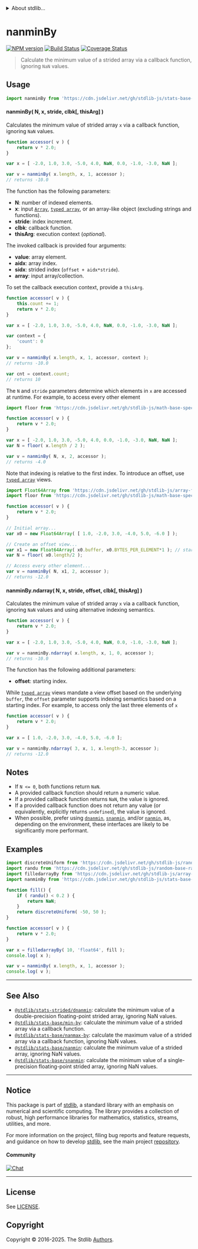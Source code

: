 <!--

@license Apache-2.0

Copyright (c) 2020 The Stdlib Authors.

Licensed under the Apache License, Version 2.0 (the "License");
you may not use this file except in compliance with the License.
You may obtain a copy of the License at

   http://www.apache.org/licenses/LICENSE-2.0

Unless required by applicable law or agreed to in writing, software
distributed under the License is distributed on an "AS IS" BASIS,
WITHOUT WARRANTIES OR CONDITIONS OF ANY KIND, either express or implied.
See the License for the specific language governing permissions and
limitations under the License.

-->


<details>
  <summary>
    About stdlib...
  </summary>
  <p>We believe in a future in which the web is a preferred environment for numerical computation. To help realize this future, we've built stdlib. stdlib is a standard library, with an emphasis on numerical and scientific computation, written in JavaScript (and C) for execution in browsers and in Node.js.</p>
  <p>The library is fully decomposable, being architected in such a way that you can swap out and mix and match APIs and functionality to cater to your exact preferences and use cases.</p>
  <p>When you use stdlib, you can be absolutely certain that you are using the most thorough, rigorous, well-written, studied, documented, tested, measured, and high-quality code out there.</p>
  <p>To join us in bringing numerical computing to the web, get started by checking us out on <a href="https://github.com/stdlib-js/stdlib">GitHub</a>, and please consider <a href="https://opencollective.com/stdlib">financially supporting stdlib</a>. We greatly appreciate your continued support!</p>
</details>

# nanminBy

[![NPM version][npm-image]][npm-url] [![Build Status][test-image]][test-url] [![Coverage Status][coverage-image]][coverage-url] <!-- [![dependencies][dependencies-image]][dependencies-url] -->

> Calculate the minimum value of a strided array via a callback function, ignoring `NaN` values.



<section class="usage">

## Usage

```javascript
import nanminBy from 'https://cdn.jsdelivr.net/gh/stdlib-js/stats-base-nanmin-by@deno/mod.js';
```

#### nanminBy( N, x, stride, clbk\[, thisArg] )

Calculates the minimum value of strided array `x` via a callback function, ignoring `NaN` values.

```javascript
function accessor( v ) {
    return v * 2.0;
}

var x = [ -2.0, 1.0, 3.0, -5.0, 4.0, NaN, 0.0, -1.0, -3.0, NaN ];

var v = nanminBy( x.length, x, 1, accessor );
// returns -10.0
```

The function has the following parameters:

-   **N**: number of indexed elements.
-   **x**: input [`Array`][mdn-array], [`typed array`][mdn-typed-array], or an array-like object (excluding strings and functions).
-   **stride**: index increment.
-   **clbk**: callback function.
-   **thisArg**: execution context (_optional_).

The invoked callback is provided four arguments:

-   **value**: array element.
-   **aidx**: array index.
-   **sidx**: strided index (`offset + aidx*stride`).
-   **array**: input array/collection.

To set the callback execution context, provide a `thisArg`.

```javascript
function accessor( v ) {
    this.count += 1;
    return v * 2.0;
}

var x = [ -2.0, 1.0, 3.0, -5.0, 4.0, NaN, 0.0, -1.0, -3.0, NaN ];

var context = {
    'count': 0
};

var v = nanminBy( x.length, x, 1, accessor, context );
// returns -10.0

var cnt = context.count;
// returns 10
```

The `N` and `stride` parameters determine which elements in `x` are accessed at runtime. For example, to access every other element

```javascript
import floor from 'https://cdn.jsdelivr.net/gh/stdlib-js/math-base-special-floor@deno/mod.js';

function accessor( v ) {
    return v * 2.0;
}

var x = [ -2.0, 1.0, 3.0, -5.0, 4.0, 0.0, -1.0, -3.0, NaN, NaN ];
var N = floor( x.length / 2 );

var v = nanminBy( N, x, 2, accessor );
// returns -4.0
```

Note that indexing is relative to the first index. To introduce an offset, use [`typed array`][mdn-typed-array] views.

```javascript
import Float64Array from 'https://cdn.jsdelivr.net/gh/stdlib-js/array-float64@deno/mod.js';
import floor from 'https://cdn.jsdelivr.net/gh/stdlib-js/math-base-special-floor@deno/mod.js';

function accessor( v ) {
    return v * 2.0;
}

// Initial array...
var x0 = new Float64Array( [ 1.0, -2.0, 3.0, -4.0, 5.0, -6.0 ] );

// Create an offset view...
var x1 = new Float64Array( x0.buffer, x0.BYTES_PER_ELEMENT*1 ); // start at 2nd element
var N = floor( x0.length/2 );

// Access every other element...
var v = nanminBy( N, x1, 2, accessor );
// returns -12.0
```

#### nanminBy.ndarray( N, x, stride, offset, clbk\[, thisArg] )

Calculates the minimum value of strided array `x` via a callback function, ignoring `NaN` values and using alternative indexing semantics.

```javascript
function accessor( v ) {
    return v * 2.0;
}

var x = [ -2.0, 1.0, 3.0, -5.0, 4.0, NaN, 0.0, -1.0, -3.0, NaN ];

var v = nanminBy.ndarray( x.length, x, 1, 0, accessor );
// returns -10.0
```

The function has the following additional parameters:

-   **offset**: starting index.

While [`typed array`][mdn-typed-array] views mandate a view offset based on the underlying `buffer`, the `offset` parameter supports indexing semantics based on a starting index. For example, to access only the last three elements of `x`

```javascript
function accessor( v ) {
    return v * 2.0;
}

var x = [ 1.0, -2.0, 3.0, -4.0, 5.0, -6.0 ];

var v = nanminBy.ndarray( 3, x, 1, x.length-3, accessor );
// returns -12.0
```

</section>

<!-- /.usage -->

<section class="notes">

## Notes

-   If `N <= 0`, both functions return `NaN`.
-   A provided callback function should return a numeric value.
-   If a provided callback function returns `NaN`, the value is ignored.
-   If a provided callback function does not return any value (or equivalently, explicitly returns `undefined`), the value is ignored.
-   When possible, prefer using [`dnanmin`][@stdlib/stats/strided/dnanmin], [`snanmin`][@stdlib/stats/base/snanmin], and/or [`nanmin`][@stdlib/stats/base/nanmin], as, depending on the environment, these interfaces are likely to be significantly more performant.

</section>

<!-- /.notes -->

<section class="examples">

## Examples

<!-- eslint no-undef: "error" -->

```javascript
import discreteUniform from 'https://cdn.jsdelivr.net/gh/stdlib-js/random-base-discrete-uniform@deno/mod.js';
import randu from 'https://cdn.jsdelivr.net/gh/stdlib-js/random-base-randu@deno/mod.js';
import filledarrayBy from 'https://cdn.jsdelivr.net/gh/stdlib-js/array-filled-by@deno/mod.js';
import nanminBy from 'https://cdn.jsdelivr.net/gh/stdlib-js/stats-base-nanmin-by@deno/mod.js';

function fill() {
    if ( randu() < 0.2 ) {
        return NaN;
    }
    return discreteUniform( -50, 50 );
}

function accessor( v ) {
    return v * 2.0;
}

var x = filledarrayBy( 10, 'float64', fill );
console.log( x );

var v = nanminBy( x.length, x, 1, accessor );
console.log( v );
```

</section>

<!-- /.examples -->

<!-- Section for related `stdlib` packages. Do not manually edit this section, as it is automatically populated. -->

<section class="related">

* * *

## See Also

-   <span class="package-name">[`@stdlib/stats-strided/dnanmin`][@stdlib/stats/strided/dnanmin]</span><span class="delimiter">: </span><span class="description">calculate the minimum value of a double-precision floating-point strided array, ignoring NaN values.</span>
-   <span class="package-name">[`@stdlib/stats-base/min-by`][@stdlib/stats/base/min-by]</span><span class="delimiter">: </span><span class="description">calculate the minimum value of a strided array via a callback function.</span>
-   <span class="package-name">[`@stdlib/stats-base/nanmax-by`][@stdlib/stats/base/nanmax-by]</span><span class="delimiter">: </span><span class="description">calculate the maximum value of a strided array via a callback function, ignoring NaN values.</span>
-   <span class="package-name">[`@stdlib/stats-base/nanmin`][@stdlib/stats/base/nanmin]</span><span class="delimiter">: </span><span class="description">calculate the minimum value of a strided array, ignoring NaN values.</span>
-   <span class="package-name">[`@stdlib/stats-base/snanmin`][@stdlib/stats/base/snanmin]</span><span class="delimiter">: </span><span class="description">calculate the minimum value of a single-precision floating-point strided array, ignoring NaN values.</span>

</section>

<!-- /.related -->

<!-- Section for all links. Make sure to keep an empty line after the `section` element and another before the `/section` close. -->


<section class="main-repo" >

* * *

## Notice

This package is part of [stdlib][stdlib], a standard library with an emphasis on numerical and scientific computing. The library provides a collection of robust, high performance libraries for mathematics, statistics, streams, utilities, and more.

For more information on the project, filing bug reports and feature requests, and guidance on how to develop [stdlib][stdlib], see the main project [repository][stdlib].

#### Community

[![Chat][chat-image]][chat-url]

---

## License

See [LICENSE][stdlib-license].


## Copyright

Copyright &copy; 2016-2025. The Stdlib [Authors][stdlib-authors].

</section>

<!-- /.stdlib -->

<!-- Section for all links. Make sure to keep an empty line after the `section` element and another before the `/section` close. -->

<section class="links">

[npm-image]: http://img.shields.io/npm/v/@stdlib/stats-base-nanmin-by.svg
[npm-url]: https://npmjs.org/package/@stdlib/stats-base-nanmin-by

[test-image]: https://github.com/stdlib-js/stats-base-nanmin-by/actions/workflows/test.yml/badge.svg?branch=main
[test-url]: https://github.com/stdlib-js/stats-base-nanmin-by/actions/workflows/test.yml?query=branch:main

[coverage-image]: https://img.shields.io/codecov/c/github/stdlib-js/stats-base-nanmin-by/main.svg
[coverage-url]: https://codecov.io/github/stdlib-js/stats-base-nanmin-by?branch=main

<!--

[dependencies-image]: https://img.shields.io/david/stdlib-js/stats-base-nanmin-by.svg
[dependencies-url]: https://david-dm.org/stdlib-js/stats-base-nanmin-by/main

-->

[chat-image]: https://img.shields.io/gitter/room/stdlib-js/stdlib.svg
[chat-url]: https://app.gitter.im/#/room/#stdlib-js_stdlib:gitter.im

[stdlib]: https://github.com/stdlib-js/stdlib

[stdlib-authors]: https://github.com/stdlib-js/stdlib/graphs/contributors

[umd]: https://github.com/umdjs/umd
[es-module]: https://developer.mozilla.org/en-US/docs/Web/JavaScript/Guide/Modules

[deno-url]: https://github.com/stdlib-js/stats-base-nanmin-by/tree/deno
[deno-readme]: https://github.com/stdlib-js/stats-base-nanmin-by/blob/deno/README.md
[umd-url]: https://github.com/stdlib-js/stats-base-nanmin-by/tree/umd
[umd-readme]: https://github.com/stdlib-js/stats-base-nanmin-by/blob/umd/README.md
[esm-url]: https://github.com/stdlib-js/stats-base-nanmin-by/tree/esm
[esm-readme]: https://github.com/stdlib-js/stats-base-nanmin-by/blob/esm/README.md
[branches-url]: https://github.com/stdlib-js/stats-base-nanmin-by/blob/main/branches.md

[stdlib-license]: https://raw.githubusercontent.com/stdlib-js/stats-base-nanmin-by/main/LICENSE

[mdn-array]: https://developer.mozilla.org/en-US/docs/Web/JavaScript/Reference/Global_Objects/Array

[mdn-typed-array]: https://developer.mozilla.org/en-US/docs/Web/JavaScript/Reference/Global_Objects/TypedArray

<!-- <related-links> -->

[@stdlib/stats/strided/dnanmin]: https://github.com/stdlib-js/stats-strided-dnanmin/tree/deno

[@stdlib/stats/base/min-by]: https://github.com/stdlib-js/stats-base-min-by/tree/deno

[@stdlib/stats/base/nanmax-by]: https://github.com/stdlib-js/stats-base-nanmax-by/tree/deno

[@stdlib/stats/base/nanmin]: https://github.com/stdlib-js/stats-base-nanmin/tree/deno

[@stdlib/stats/base/snanmin]: https://github.com/stdlib-js/stats-base-snanmin/tree/deno

<!-- </related-links> -->

</section>

<!-- /.links -->
